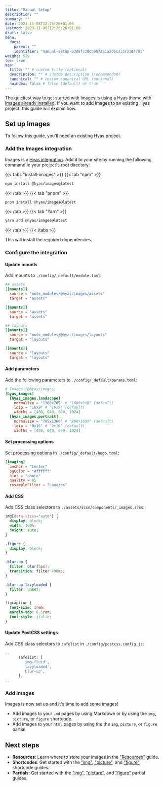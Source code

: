 ```yaml
---
title: "Manual Setup"
description: ""
summary: ""
date: 2023-11-08T12:26:26+01:00
lastmod: 2023-11-08T12:26:26+01:00
draft: false
menu:
  docs:
    parent: ""
    identifier: "manual-setup-63d8f730cb9b7281a2d6c333721d4781"
weight: 520
toc: true
seo:
  title: "" # custom title (optional)
  description: "" # custom description (recommended)
  canonical: "" # custom canonical URL (optional)
  noindex: false # false (default) or true
---
```


The quickest way to get started with Images is using a Hyas theme with [Images already installed](/docs/start-here/getting-started/#check-if-images-is-installed). If you want to add Images to an existing Hyas project, this guide will explain how.

## Set up Images

To follow this guide, you'll need an existing Hyas project.

### Add the Images integration

Images is a [Hyas integration](https://docs.gethyas.com/guides/integrations/). Add it to your site by running the following command in your project's root directory:

{{< tabs "install-images" >}}
{{< tab "npm" >}}

```bash
npm install @hyas/images@latest
```

{{< /tab >}}
{{< tab "pnpm" >}}

```bash
pnpm install @hyas/images@latest
```

{{< /tab >}}
{{< tab "Yarn" >}}

```bash
yarn add @hyas/images@latest
```

{{< /tab >}}
{{< /tabs >}}

This will install the required dependencies.

### Configure the integration

#### Update mounts

Add mounts to `./config/_default/module.toml`:

```toml
## assets
[[mounts]]
  source = "node_modules/@hyas/images/assets"
  target = "assets"

[[mounts]]
  source = "assets"
  target = "assets"

## layouts
[[mounts]]
  source = "node_modules/@hyas/images/layouts"
  target = "layouts"

[[mounts]]
  source = "layouts"
  target = "layouts"
```

#### Add parameters

Add the following parameters to `./config/_default/params.toml`:

```toml
# Images (@hyas/images)
[hyas_images]
  [hyas_images.landscape]
    normalize = "1360x765" # "1600x900" (default)
    lqip = "16x9" # "16x9" (default)
    widths = [480, 640, 800, 1024]
  [hyas_images.portrait]
    normalize = "765x1360" # "900x1600" (default)
    lqip = "9x16" # "9x16" (default)
    widths = [480, 640, 800, 1024]
```

#### Set processing options

Set [processing options](https://gohugo.io/content-management/image-processing/#processing-options) in `./config/_default/hugo.toml`:

```toml
[imaging]
  anchor = "Center"
  bgColor = "#ffffff"
  hint = "photo"
  quality = 85
  resampleFilter = "Lanczos"
```

#### Add CSS

Add CSS class selectors to `./assets/scss/components/_images.scss`:

```scss
img[data-sizes="auto"] {
  display: block;
  width: 100%;
  height: auto;
}

.figure {
  display: block;
}

.blur-up {
  filter: blur(5px);
  transition: filter 400ms;
}

.blur-up.lazyloaded {
  filter: unset;
}

figcaption {
  font-size: 1rem;
  margin-top: 0.5rem;
  font-style: italic;
}
```

#### Update PostCSS settings

Add CSS class selectors to `safelist` in `./config/postcss.config.js`:

```js
..
      safelist: [
        'img-fluid',
        'lazyloaded',
        'blur-up',
      ],
..
```

### Add images

Images is now set up and it's time to add some images!

- Add images to your `.md` pages by using Markdown or by using the `img`, `picture`, or `figure` shortcode.
- Add images to your `html` pages by using the the `img`, `picture`, or `figure` partial.

## Next steps

- **Resources**: Learn where to store your images in the ["Resources"](/docs/guides/resources/) guide.
- **Shortcodes**: Get started with the ["img"](/docs/guides/shortcodes/img/), ["picture"](/docs/guides/shortcodes/picture/), and ["figure"](/docs/guides/shortcodes/figure/) shortcode guides.
- **Partials**: Get started with the ["img"](/docs/guides/partials/img/), ["picture"](/docs/guides/partials/picture/), and ["figure"](/docs/guides/partials/figure/) partial guides.
